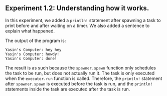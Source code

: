 ## Experiment 1.2: Understanding how it works.

In this experiment, we added a `println!` statement after spawning a task to print before and after waiting on a timer. We also added a sentence to explain what happened.

The output of the program is:
```
Yasin's Computer: hey hey
Yasin's Computer: howdy!
Yasin's Computer: done!
```

The result is as such because the `spawner.spawn` function only schedules the task to be run, but does not actually run it. The task is only executed when the `executor.run` function is called. Therefore, the `println!` statement after `spawner.spawn` is executed before the task is run, and the `println!` statements inside the task are executed after the task is run.
